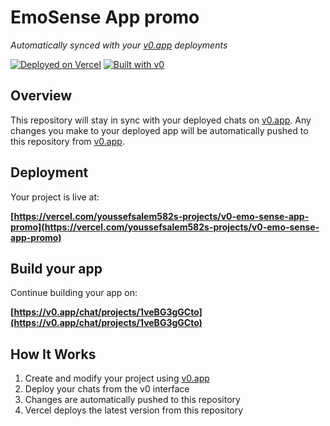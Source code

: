 # EmoSense App promo

*Automatically synced with your [v0.app](https://v0.app) deployments*

[![Deployed on Vercel](https://img.shields.io/badge/Deployed%20on-Vercel-black?style=for-the-badge&logo=vercel)](https://vercel.com/youssefsalem582s-projects/v0-emo-sense-app-promo)
[![Built with v0](https://img.shields.io/badge/Built%20with-v0.app-black?style=for-the-badge)](https://v0.app/chat/projects/1veBG3gGCto)

## Overview

This repository will stay in sync with your deployed chats on [v0.app](https://v0.app).
Any changes you make to your deployed app will be automatically pushed to this repository from [v0.app](https://v0.app).

## Deployment

Your project is live at:

**[https://vercel.com/youssefsalem582s-projects/v0-emo-sense-app-promo](https://vercel.com/youssefsalem582s-projects/v0-emo-sense-app-promo)**

## Build your app

Continue building your app on:

**[https://v0.app/chat/projects/1veBG3gGCto](https://v0.app/chat/projects/1veBG3gGCto)**

## How It Works

1. Create and modify your project using [v0.app](https://v0.app)
2. Deploy your chats from the v0 interface
3. Changes are automatically pushed to this repository
4. Vercel deploys the latest version from this repository
